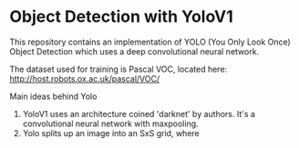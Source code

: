 # Object Detection with YoloV1 
This repository contains an implementation of YOLO (You Only Look Once) Object Detection which uses a deep convolutional neural network.

The dataset used for training is Pascal VOC, located here: http://host.robots.ox.ac.uk/pascal/VOC/

Main ideas behind Yolo
1. YoloV1 uses an architecture coined 'darknet' by authors. It's a convolutional neural network with maxpooling.
2. Yolo splits up an image into an SxS grid, where 
